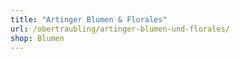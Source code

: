 ```yaml
---
title: "Artinger Blumen & Florales"
url: /obertraubling/artinger-blumen-und-florales/
shop: Blumen
---
```

